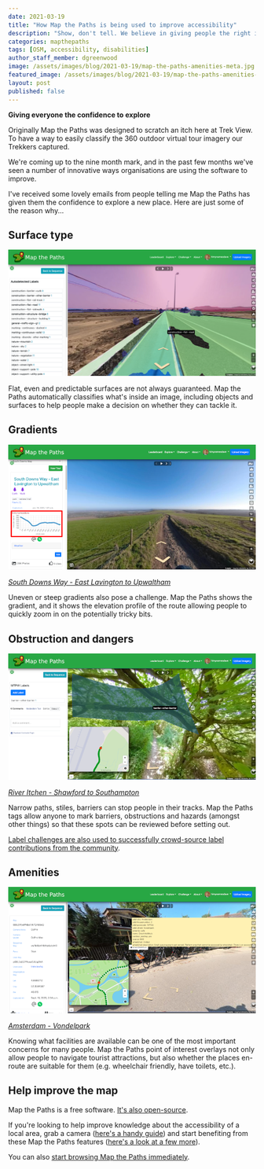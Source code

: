 ```yaml
---
date: 2021-03-19
title: "How Map the Paths is being used to improve accessibility"
description: "Show, don't tell. We believe in giving people the right information to make their own decisions."
categories: mapthepaths
tags: [OSM, accessibility, disabilities]
author_staff_member: dgreenwood
image: /assets/images/blog/2021-03-19/map-the-paths-amenities-meta.jpg
featured_image: /assets/images/blog/2021-03-19/map-the-paths-amenities-sm.jpg
layout: post
published: false
---
```


**Giving everyone the confidence to explore**

Originally Map the Paths was designed to scratch an itch here at Trek View. To have a way to easily classify the 360 outdoor virtual tour imagery our Trekkers captured.

We're coming up to the nine month mark, and in the past few months we've seen a number of innovative ways organisations are using the software to improve.

I've received some lovely emails from people telling me Map the Paths has given them the confidence to explore a new place. Here are just some of the reason why...

## Surface type

<img class="img-fluid" src="/assets/images/blog/2021-03-19/map-the-paths-surface.png" alt="Map the Paths Surface Type" title="Map the Paths Surface Type" />

Flat, even and predictable surfaces are not always guaranteed. Map the Paths automatically classifies what's inside an image, including objects and surfaces to help people make a decision on whether they can tackle it.

## Gradients

<img class="img-fluid" src="/assets/images/blog/2021-03-19/map-the-paths-gradients.png" alt="Map the Paths Gradients" title="Map the Paths Gradients" />

_[South Downs Way - East Lavington to Upwaltham](https://www.mapthepaths.com/sequence/d6b4d458-4532-4592-936a-27ed25eb54a9/detail?page=1)_

Uneven or steep gradients also pose a challenge. Map the Paths shows the gradient, and it shows the elevation profile of the route allowing people to quickly zoom in on the potentially tricky bits.

## Obstruction and dangers

<img class="img-fluid" src="/assets/images/blog/2021-03-19/map-the-paths-obstructions.png" alt="Map the Paths Obstructions" title="Map the Paths Obstructions" />

_[River Itchen - Shawford to Southampton](https://www.mapthepaths.com/sequence/f380b8ae-4fd5-4327-9744-b40c7346c820/detail?page=1)_

Narrow paths, stiles, barriers can stop people in their tracks. Map the Paths tags allow anyone to mark barriers, obstructions and hazards (amongst other things) so that these spots can be reviewed before setting out.

[Label challenges are also used to successfully crowd-source label contributions from the community](https://www.mapthepaths.com/challenge/label/list/).

## Amenities

<img class="img-fluid" src="/assets/images/blog/2021-03-19/map-the-paths-amenities.png" alt="Map the Paths Amenities" title="Map the Paths Amenities" />

_[Amsterdam - Vondelpark](https://www.mapthepaths.com/sequence/e7c448fb-f8d0-486a-93ac-386e0974ed43/detail?image_key=68lL5WyePMpclVk7Qn99eQ&view_mode=original&show_gpx=false)_

Knowing what facilities are available can be one of the most important concerns for many people. Map the Paths point of interest overlays not only allow people to navigate tourist attractions, but also whether the places en-route are suitable for them (e.g. wheelchair friendly, have toilets, etc.).

## Help improve the map

Map the Paths is a free software. [It's also open-source](https://github.com/trek-view/mtp-web).

If you're looking to help improve knowledge about the accessibility of a local area, grab a camera ([here's a handy guide](https://guides.trekview.org/trek-pack/v2)) and start benefiting from these Map the Paths features ([here's a look at a few more](/blog/2021/map-the-paths-whats-new-january)).

You can also [start browsing Map the Paths immediately](https://www.mapthepaths.com/).